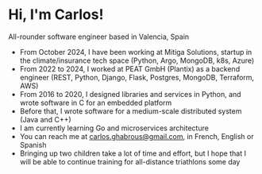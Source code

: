 # Hi, I'm Carlos!
All-rounder software engineer based in Valencia, Spain

* From October 2024, I have been working at Mitiga Solutions, startup in the climate/insurance tech space (Python, Argo, MongoDB, k8s, Azure)
* From 2022 to 2024, I worked at PEAT GmbH (Plantix) as a backend engineer (REST, Python, Django, Flask, Postgres, MongoDB, Terraform, AWS)
* From 2016 to 2020, I designed libraries and services in Python, and wrote software in C for an embedded platform
* Before that, I wrote software for a medium-scale distributed system (Java and C++)
* I am currently learning Go and microservices architecture
* You can reach me at carlos.ghabrous@gmail.com, in French, English or Spanish
* Bringing up two children take a lot of time and effort, but I hope that I will be able to continue training for all-distance triathlons some day
